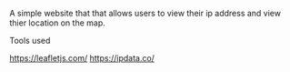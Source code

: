 A simple website that that allows users to view their ip address and view thier location on the map.

Tools used

https://leafletjs.com/
https://ipdata.co/
